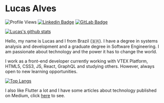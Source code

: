 # Lucas Alves

![Profile Views](https://komarev.com/ghpvc/?username=lucalves)
[![Linkedin Badge](https://img.shields.io/badge/-LinkedIn-blue?style=flat-square&logo=Linkedin&logoColor=white&link=https://www.linkedin.com/in/lucalves/)](https://www.linkedin.com/in/lucalves/)
[![GitLab Badge](https://img.shields.io/badge/-%20Gitlab-black?style=flat-square&logo=Gitlab)](https://gitlab.com/lucalves)

[![Lucas's github stats](https://github-readme-stats.vercel.app/api?username=lucalves&show_icons=true)](https://github.com/lucalves/github-readme-stats)

Hello, my name is Lucas and I from Brazil (:brazil:). I have a degree in systems analysis and development and a graduate degree in Software Engineering. I am passionate about technology and the power it has to change the world. 

I work as a front-end developer currently working with VTEX Platform, HTML5, CSS3, JS, React, GraphQL and studying others. However, always open to new learning opportunities.

[![Top Langs](https://github-readme-stats.vercel.app/api/top-langs/?username=lucalves&layout=compact)](https://github.com/lucalves/github-readme-stats)

I also like Flutter a lot and I have some articles about technology published on Medium, click [here](https://medium.com/@lucalves) to see.
